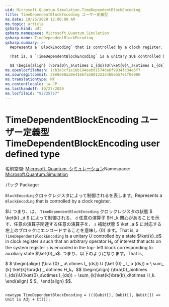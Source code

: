 ```yaml
---
uid: Microsoft.Quantum.Simulation.TimeDependentBlockEncoding
title: TimeDependentBlockEncoding ユーザー定義型
ms.date: 10/26/2020 12:00:00 AM
ms.topic: article
qsharp.kind: udt
qsharp.namespace: Microsoft.Quantum.Simulation
qsharp.name: TimeDependentBlockEncoding
qsharp.summary: >-
  Represents a `BlockEncoding` that is controlled by a clock register.

  That is, a `TimeDependentBlockEncoding` is a unitary $U$ controlled by a state $\ket{k}_d$ in clock register `d` such that an arbitrary operator $H_k$ of interest that acts on the system register `s` is encoded in the top- left block corresponding to auxiliary state $\ket{0}_a$. That is,

  $$ \begin{align} (\bra{0}\_a\otimes I_{ds})U(\ket{0}\_a\otimes I_{ds}) = \sum_{k}\ket{k}\bra{k}\_d\otimes H_k. \end{align} $$.
ms.openlocfilehash: 1cb3a3cf1e16b194eebd1574da6f9934fc34e5f7
ms.sourcegitcommit: 29e0d88a30e4166fa580132124b0eb57e1f0e986
ms.translationtype: MT
ms.contentlocale: ja-JP
ms.lasthandoff: 10/27/2020
ms.locfileid: "92725757"
---
```

# <a name="timedependentblockencoding-user-defined-type"></a><span data-ttu-id="ba858-102">TimeDependentBlockEncoding ユーザー定義型</span><span class="sxs-lookup"><span data-stu-id="ba858-102">TimeDependentBlockEncoding user defined type</span></span>

<span data-ttu-id="ba858-103">名前空間: [Microsoft. Quantum. シミュレーション](xref:Microsoft.Quantum.Simulation)</span><span class="sxs-lookup"><span data-stu-id="ba858-103">Namespace: [Microsoft.Quantum.Simulation](xref:Microsoft.Quantum.Simulation)</span></span>

<span data-ttu-id="ba858-104">パック [](https://nuget.org/packages/)</span><span class="sxs-lookup"><span data-stu-id="ba858-104">Package: [](https://nuget.org/packages/)</span></span>


<span data-ttu-id="ba858-105">`BlockEncoding`クロックレジスタによって制御されるを表します。</span><span class="sxs-lookup"><span data-stu-id="ba858-105">Represents a `BlockEncoding` that is controlled by a clock register.</span></span>

<span data-ttu-id="ba858-106">$U つまり、は、 `TimeDependentBlockEncoding` クロックレジスタの状態 $ \ket{k} _d $ によって制御される、 `d` 任意の演算子 $H _k 関心があることを示す、任意の演算子関連する任意の演算子を、 `s` 補助状態 $ \ket _a $ に対応する左上のブロックにエンコードすることを意味し {0} ます。</span><span class="sxs-lookup"><span data-stu-id="ba858-106">That is, a `TimeDependentBlockEncoding` is a unitary $U$ controlled by a state $\ket{k}_d$ in clock register `d` such that an arbitrary operator $H_k$ of interest that acts on the system register `s` is encoded in the top- left block corresponding to auxiliary state $\ket{0}_a$.</span></span> <span data-ttu-id="ba858-107">つまり、以下のようになります。</span><span class="sxs-lookup"><span data-stu-id="ba858-107">That is,</span></span>

<span data-ttu-id="ba858-108">$ $ \begin{align} (\bra {0} \_ a\ otimes I_ {ds}) U (\ket {0} \_ I_ a {ds}) = \ sum_ {k} \ket{k}\bra{k} \_ dotimes H_k。</span><span class="sxs-lookup"><span data-stu-id="ba858-108">$$ \begin{align} (\bra{0}\_a\otimes I_{ds})U(\ket{0}\_a\otimes I_{ds}) = \sum_{k}\ket{k}\bra{k}\_d\otimes H_k.</span></span>
<span data-ttu-id="ba858-109">\end{align} $ $。</span><span class="sxs-lookup"><span data-stu-id="ba858-109">\end{align} $$.</span></span>

```qsharp

newtype TimeDependentBlockEncoding = (((Qubit[], Qubit[], Qubit[]) => Unit is Adj + Ctl));
```

